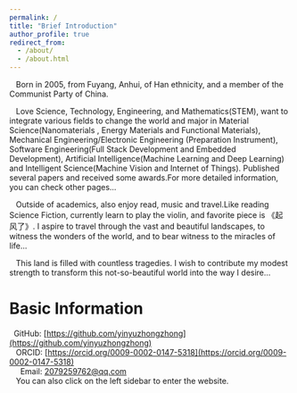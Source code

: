 ```yaml
---
permalink: /
title: "Brief Introduction"
author_profile: true
redirect_from: 
  - /about/
  - /about.html
---
```

&nbsp;&nbsp;&nbsp;Born in 2005, from Fuyang, Anhui, of Han ethnicity, and a member of the Communist Party of China.

&nbsp;&nbsp;&nbsp;Love Science, Technology, Engineering, and Mathematics(STEM), want to integrate various fields to change the world and major in Material Science(Nanomaterials , Energy Materials and Functional Materials), Mechanical Engineering/Electronic Engineering
(Preparation Instrument), Software Engineering(Full Stack Development and Embedded Development), Artificial Intelligence(Machine Learning and Deep Learning) and Intelligent Science(Machine Vision and Internet of Things). Published several papers and received some awards.For more detailed information, you can check other pages...

&nbsp;&nbsp;&nbsp;Outside of academics, also enjoy read, music and travel.Like reading Science Fiction, currently learn to play the violin, and favorite piece is 《起风了》. I aspire to travel through the vast and beautiful landscapes, to witness the wonders of the world, and to bear witness to the miracles of life...

&nbsp;&nbsp;&nbsp;This land is filled with countless tragedies. I wish to contribute my modest strength to transform this not-so-beautiful world into the way I desire...

  
Basic Information
======
 &nbsp;&nbsp;GitHub: [https://github.com/yinyuzhongzhong](https://github.com/yinyuzhongzhong)  
 &nbsp;&nbsp;&nbsp;ORCID: [https://orcid.org/0009-0002-0147-5318](https://orcid.org/0009-0002-0147-5318)  
 &nbsp;&nbsp;&nbsp;&nbsp;&nbsp;Email: [2079259762@qq.com](mailto:2079259762@qq.com)  
 &nbsp;&nbsp;&nbsp;You can also click on the left sidebar to enter the website.
